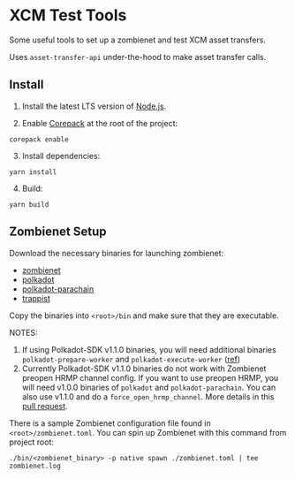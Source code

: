 # XCM Test Tools

Some useful tools to set up a zombienet and test XCM asset transfers.

Uses `asset-transfer-api` under-the-hood to make asset transfer calls.

## Install

1. Install the latest LTS version of [Node.js](https://nodejs.org/en/).

2. Enable [Corepack](https://github.com/nodejs/corepack#how-to-install) at the root of the project:

```shell
corepack enable
```
3. Install dependencies:

```shell
yarn install
```
4. Build:

```shell
yarn build
```

## Zombienet Setup

Download the necessary binaries for launching zombienet:

- [zombienet](https://github.com/paritytech/zombienet/releases)
- [polkadot](https://github.com/paritytech/polkadot-sdk/releases)
- [polkadot-parachain](https://github.com/paritytech/polkadot-sdk/releases)
- [trappist](https://github.com/paritytech/trappist)

Copy the binaries into `<root>/bin` and make sure that they are executable.

NOTES:

1. If using Polkadot-SDK v1.1.0 binaries, you will need additional binaries `polkadot-prepare-worker` and `polkadot-execute-worker` ([ref](https://github.com/paritytech/polkadot/pull/7337))
2. Currently Polkadot-SDK v1.1.0 binaries do not work with Zombienet preopen HRMP channel config. If you want to use preopen HRMP, you will need v1.0.0 binaries of `polkadot` and `polkadot-parachain`. You can also use v1.1.0 and do a `force_open_hrmp_channel`. More details in this [pull request](https://github.com/paritytech/polkadot-sdk/pull/1616).

There is a sample Zombienet configuration file found in `<root>/zombienet.toml`. You can spin up Zombienet with this command from project root:

```shell
./bin/<zombienet_binary> -p native spawn ./zombienet.toml | tee zombienet.log
```


